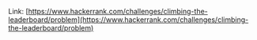 Link: [https://www.hackerrank.com/challenges/climbing-the-leaderboard/problem](https://www.hackerrank.com/challenges/climbing-the-leaderboard/problem)

